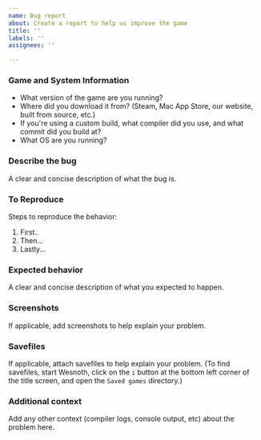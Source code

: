 ```yaml
---
name: Bug report
about: Create a report to help us improve the game
title: ''
labels: ''
assignees: ''

---
```


### Game and System Information
 - What version of the game are you running?
 - Where did you download it from? (Steam, Mac App Store, our website, built from source, etc.)
 - If you're using a custom build, what compiler did you use, and what commit did you build at?
 - What OS are you running?

### Describe the bug
A clear and concise description of what the bug is.

### To Reproduce
Steps to reproduce the behavior:

1. First..
2. Then...
3. Lastly...

### Expected behavior
A clear and concise description of what you expected to happen.

### Screenshots
If applicable, add screenshots to help explain your problem.

### Savefiles
If applicable, attach savefiles to help explain your problem. (To find savefiles, start Wesnoth, click on the `i` button at the bottom left corner of the title screen, and open the `Saved games` directory.)

### Additional context
Add any other context (compiler logs, console output, etc) about the problem here.
